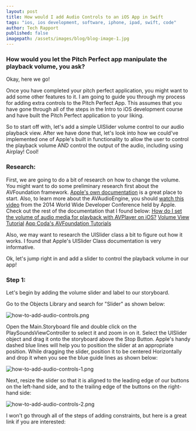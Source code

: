 ```yaml
---
layout: post
title: How would I add Audio Controls to an iOS App in Swift
tags: "ios, ios development, software, iphone, ipad, swift, code"
author: Tech Rapport
published: false
imagepath: /assets/images/blog/blog-image-1.jpg
---
```


### How would you let the Pitch Perfect app manipulate the playback volume, you ask?

Okay, here we go!

Once you have completed your pitch perfect application, you might want to add some other features to it.  I am going to guide you through my process for adding extra controls to the Pitch Perfect App.  This assumes that you have gone through all of the steps in the Intro to iOS development course and have built the Pitch Perfect application to your liking.

So to start off with, let's add a simple UISlider volume control to our audio playback view.  After we have done that, let's look into how we could've implemented one of Apple's built in functionality to allow the user to control the playback volume AND control the output of the audio, including using Airplay!  Cool!

### Research:
First, we are going to do a bit of research on how to change the volume. You might want to do some preliminary research first about the AVFoundation framework.  [Apple's own documentation](https://developer.apple.com/library/ios/documentation/AVFoundation/Reference/AVFoundationFramework/index.html) is a great place to start.  Also, to learn more about the AVAudioEngine, you should [watch this video](https://developer.apple.com/videos/wwdc/2014/?id=502) from the 2014 World Wide Developer Conference held by Apple. Check out the rest of the documentation that I found below:
[How do I set the volume of audio media for playback with AVPlayer on iOS?](https://developer.apple.com/library/ios/qa/qa1716/_index.html)
[Volume View Tutorial](http://www.ioscreator.com/tutorials/volume-view-tutorial-ios8-swift)
[App Coda's AVFoundation Tutorials](http://www.appcoda.com/ios-avfoundation-framework-tutorial/)

 Also, we may want to research the UISlider class a bit to figure out how it works.  I found that Apple's UISlider Class documentation is very informative.

Ok, let's jump right in and add a slider to control the playback volume in our app!

### Step 1:
Let's begin by adding the volume slider and label to our storyboard.

Go to the Objects Library and search for "Slider" as shown below:

![how-to-add-audio-controls.png]({{site.baseurl}}/images/how-to-add-audio-controls.png)

Open the Main.Storyboard file and double click on the PlaySoundsViewController to select it and zoom in on it.
 Select the UISlider object and drag it onto the storyboard above the Stop Button.  Apple's handy dashed blue lines will help you to position the slider at an appropriate position.  While dragging the slider, position it to be centered Horizontally and drop it when you see the blue guide lines as shown below:

![how-to-add-audio-controls-1.png]({{site.baseurl}}/images/how-to-add-audio-controls-1.png)

 Next, resize the slider so that it is aligned to the leading edge of our buttons on the left-hand side, and to the trailing edge of the buttons on the right-hand side:

![how-to-add-audio-controls-2.png]({{site.baseurl}}/images/Uhow-to-add-audio-controls-2.png)

I won't go through all of the steps of adding constraints, but here is a great link if you are interested: 
